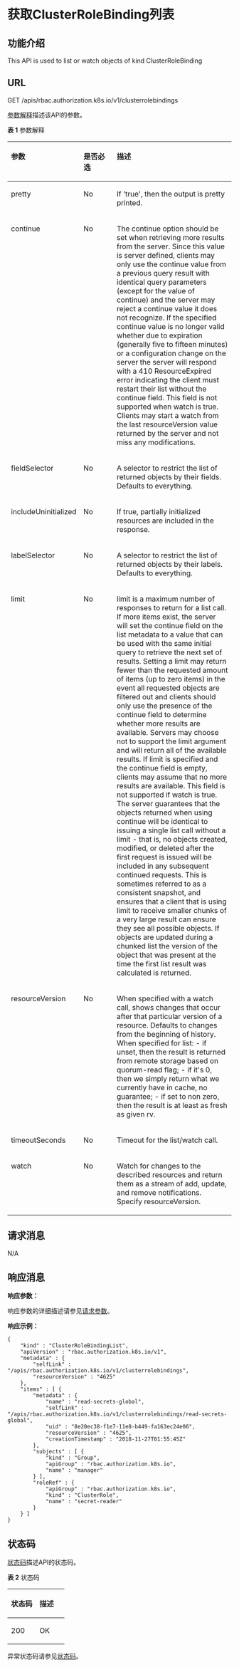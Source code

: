 # 获取ClusterRoleBinding列表<a name="cce_02_0300"></a>

## 功能介绍<a name="section124496133112"></a>

This API is used to list or watch objects of kind ClusterRoleBinding

## URL<a name="section042716241518"></a>

GET /apis/rbac.authorization.k8s.io/v1/clusterrolebindings

[参数解释](#d0e42906)描述该API的参数。

**表 1**  参数解释

<a name="d0e42906"></a>
<table><thead align="left"><tr id="row10640301"><th class="cellrowborder" valign="top" width="22.220000000000002%" id="mcps1.2.4.1.1"><p id="p65652297517"><a name="p65652297517"></a><a name="p65652297517"></a>参数</p>
</th>
<th class="cellrowborder" valign="top" width="17.169999999999998%" id="mcps1.2.4.1.2"><p id="p165661629135114"><a name="p165661629135114"></a><a name="p165661629135114"></a>是否必选</p>
</th>
<th class="cellrowborder" valign="top" width="60.61%" id="mcps1.2.4.1.3"><p id="p14567629115114"><a name="p14567629115114"></a><a name="p14567629115114"></a>描述</p>
</th>
</tr>
</thead>
<tbody><tr id="row17811636"><td class="cellrowborder" valign="top" width="22.220000000000002%" headers="mcps1.2.4.1.1 "><p id="p33456451"><a name="p33456451"></a><a name="p33456451"></a>pretty</p>
</td>
<td class="cellrowborder" valign="top" width="17.169999999999998%" headers="mcps1.2.4.1.2 "><p id="p25618043"><a name="p25618043"></a><a name="p25618043"></a>No</p>
</td>
<td class="cellrowborder" valign="top" width="60.61%" headers="mcps1.2.4.1.3 "><p id="p61795587"><a name="p61795587"></a><a name="p61795587"></a>If 'true', then the output is pretty printed.</p>
</td>
</tr>
<tr id="row26391471649"><td class="cellrowborder" valign="top" width="22.220000000000002%" headers="mcps1.2.4.1.1 "><p id="p14640471145"><a name="p14640471145"></a><a name="p14640471145"></a>continue</p>
</td>
<td class="cellrowborder" valign="top" width="17.169999999999998%" headers="mcps1.2.4.1.2 "><p id="p064011716413"><a name="p064011716413"></a><a name="p064011716413"></a>No</p>
</td>
<td class="cellrowborder" valign="top" width="60.61%" headers="mcps1.2.4.1.3 "><p id="p11437414145"><a name="p11437414145"></a><a name="p11437414145"></a>The continue option should be set when retrieving more results from the server. Since this value is server defined, clients may only use the continue value from a previous query result with identical query parameters (except for the value of continue) and the server may reject a continue value it does not recognize. If the specified continue value is no longer valid whether due to expiration (generally five to fifteen minutes) or a configuration change on the server the server will respond with a 410 ResourceExpired error indicating the client must restart their list without the continue field. This field is not supported when watch is true. Clients may start a watch from the last resourceVersion value returned by the server and not miss any modifications.</p>
</td>
</tr>
<tr id="row98891214131413"><td class="cellrowborder" valign="top" width="22.220000000000002%" headers="mcps1.2.4.1.1 "><p id="p388971421419"><a name="p388971421419"></a><a name="p388971421419"></a>fieldSelector</p>
</td>
<td class="cellrowborder" valign="top" width="17.169999999999998%" headers="mcps1.2.4.1.2 "><p id="p4889131431416"><a name="p4889131431416"></a><a name="p4889131431416"></a>No</p>
</td>
<td class="cellrowborder" valign="top" width="60.61%" headers="mcps1.2.4.1.3 "><p id="p16889514181418"><a name="p16889514181418"></a><a name="p16889514181418"></a>A selector to restrict the list of returned objects by their fields. Defaults to everything.</p>
</td>
</tr>
<tr id="row1340582313149"><td class="cellrowborder" valign="top" width="22.220000000000002%" headers="mcps1.2.4.1.1 "><p id="p1140572321416"><a name="p1140572321416"></a><a name="p1140572321416"></a>includeUninitialized</p>
</td>
<td class="cellrowborder" valign="top" width="17.169999999999998%" headers="mcps1.2.4.1.2 "><p id="p18405423201414"><a name="p18405423201414"></a><a name="p18405423201414"></a>No</p>
</td>
<td class="cellrowborder" valign="top" width="60.61%" headers="mcps1.2.4.1.3 "><p id="p15405102321410"><a name="p15405102321410"></a><a name="p15405102321410"></a>If true, partially initialized resources are included in the response.</p>
</td>
</tr>
<tr id="row1540512320146"><td class="cellrowborder" valign="top" width="22.220000000000002%" headers="mcps1.2.4.1.1 "><p id="p164059236141"><a name="p164059236141"></a><a name="p164059236141"></a>labelSelector</p>
</td>
<td class="cellrowborder" valign="top" width="17.169999999999998%" headers="mcps1.2.4.1.2 "><p id="p18405172319146"><a name="p18405172319146"></a><a name="p18405172319146"></a>No</p>
</td>
<td class="cellrowborder" valign="top" width="60.61%" headers="mcps1.2.4.1.3 "><p id="p6405112331410"><a name="p6405112331410"></a><a name="p6405112331410"></a>A selector to restrict the list of returned objects by their labels. Defaults to everything.</p>
</td>
</tr>
<tr id="row1352892919147"><td class="cellrowborder" valign="top" width="22.220000000000002%" headers="mcps1.2.4.1.1 "><p id="p125284299145"><a name="p125284299145"></a><a name="p125284299145"></a>limit</p>
</td>
<td class="cellrowborder" valign="top" width="17.169999999999998%" headers="mcps1.2.4.1.2 "><p id="p125281429131419"><a name="p125281429131419"></a><a name="p125281429131419"></a>No</p>
</td>
<td class="cellrowborder" valign="top" width="60.61%" headers="mcps1.2.4.1.3 "><p id="p19528122919142"><a name="p19528122919142"></a><a name="p19528122919142"></a>limit is a maximum number of responses to return for a list call. If more items exist, the server will set the continue field on the list metadata to a value that can be used with the same initial query to retrieve the next set of results. Setting a limit may return fewer than the requested amount of items (up to zero items) in the event all requested objects are filtered out and clients should only use the presence of the continue field to determine whether more results are available. Servers may choose not to support the limit argument and will return all of the available results. If limit is specified and the continue field is empty, clients may assume that no more results are available. This field is not supported if watch is true. The server guarantees that the objects returned when using continue will be identical to issuing a single list call without a limit - that is, no objects created, modified, or deleted after the first request is issued will be included in any subsequent continued requests. This is sometimes referred to as a consistent snapshot, and ensures that a client that is using limit to receive smaller chunks of a very large result can ensure they see all possible objects. If objects are updated during a chunked list the version of the object that was present at the time the first list result was calculated is returned.</p>
</td>
</tr>
<tr id="row1940582351420"><td class="cellrowborder" valign="top" width="22.220000000000002%" headers="mcps1.2.4.1.1 "><p id="p1940572318143"><a name="p1940572318143"></a><a name="p1940572318143"></a>resourceVersion</p>
</td>
<td class="cellrowborder" valign="top" width="17.169999999999998%" headers="mcps1.2.4.1.2 "><p id="p12405112318140"><a name="p12405112318140"></a><a name="p12405112318140"></a>No</p>
</td>
<td class="cellrowborder" valign="top" width="60.61%" headers="mcps1.2.4.1.3 "><p id="p18405923171410"><a name="p18405923171410"></a><a name="p18405923171410"></a>When specified with a watch call, shows changes that occur after that particular version of a resource. Defaults to changes from the beginning of history. When specified for list: - if unset, then the result is returned from remote storage based on quorum-read flag; - if it's 0, then we simply return what we currently have in cache, no guarantee; - if set to non zero, then the result is at least as fresh as given rv.</p>
</td>
</tr>
<tr id="row646235915314"><td class="cellrowborder" valign="top" width="22.220000000000002%" headers="mcps1.2.4.1.1 "><p id="p164621259105310"><a name="p164621259105310"></a><a name="p164621259105310"></a>timeoutSeconds</p>
</td>
<td class="cellrowborder" valign="top" width="17.169999999999998%" headers="mcps1.2.4.1.2 "><p id="p114621959175318"><a name="p114621959175318"></a><a name="p114621959175318"></a>No</p>
</td>
<td class="cellrowborder" valign="top" width="60.61%" headers="mcps1.2.4.1.3 "><p id="p846255916536"><a name="p846255916536"></a><a name="p846255916536"></a>Timeout for the list/watch call.</p>
</td>
</tr>
<tr id="row3929191015548"><td class="cellrowborder" valign="top" width="22.220000000000002%" headers="mcps1.2.4.1.1 "><p id="p593021020541"><a name="p593021020541"></a><a name="p593021020541"></a>watch</p>
</td>
<td class="cellrowborder" valign="top" width="17.169999999999998%" headers="mcps1.2.4.1.2 "><p id="p1793014101543"><a name="p1793014101543"></a><a name="p1793014101543"></a>No</p>
</td>
<td class="cellrowborder" valign="top" width="60.61%" headers="mcps1.2.4.1.3 "><p id="p69301210205419"><a name="p69301210205419"></a><a name="p69301210205419"></a>Watch for changes to the described resources and return them as a stream of add, update, and remove notifications. Specify resourceVersion.</p>
</td>
</tr>
</tbody>
</table>

## 请求消息<a name="section18662134312520"></a>

N/A

## 响应消息<a name="section726119112252"></a>

**响应参数：**

响应参数的详细描述请参见[请求参数](创建ClusterRoleBinding.md#d0e42951)。

**响应示例：**

```
{
    "kind" : "ClusterRoleBindingList",
    "apiVersion" : "rbac.authorization.k8s.io/v1",
    "metadata" : {
        "selfLink" : "/apis/rbac.authorization.k8s.io/v1/clusterrolebindings",
        "resourceVersion" : "4625"
    },
    "items" : [ {
        "metadata" : {
            "name" : "read-secrets-global",
            "selfLink" : "/apis/rbac.authorization.k8s.io/v1/clusterrolebindings/read-secrets-global",
            "uid" : "8e20ec38-f1e7-11e8-b449-fa163ec24e06",
            "resourceVersion" : "4625",
            "creationTimestamp" : "2018-11-27T01:55:45Z"
        },
        "subjects" : [ {
            "kind" : "Group",
            "apiGroup" : "rbac.authorization.k8s.io",
            "name" : "manager"
        } ],
        "roleRef" : {
            "apiGroup" : "rbac.authorization.k8s.io",
            "kind" : "ClusterRole",
            "name" : "secret-reader"
        }
    } ]
}
```

## 状态码<a name="section534515230266"></a>

[状态码](#d0e43055)描述API的状态码。

**表 2**  状态码

<a name="d0e43055"></a>
<table><thead align="left"><tr id="row20813512"><th class="cellrowborder" valign="top" width="50%" id="mcps1.2.3.1.1"><p id="p8172937"><a name="p8172937"></a><a name="p8172937"></a>状态码</p>
</th>
<th class="cellrowborder" valign="top" width="50%" id="mcps1.2.3.1.2"><p id="p58028199"><a name="p58028199"></a><a name="p58028199"></a>描述</p>
</th>
</tr>
</thead>
<tbody><tr id="row2663689"><td class="cellrowborder" valign="top" width="50%" headers="mcps1.2.3.1.1 "><p id="p14432280"><a name="p14432280"></a><a name="p14432280"></a>200</p>
</td>
<td class="cellrowborder" valign="top" width="50%" headers="mcps1.2.3.1.2 "><p id="p0978454104816"><a name="p0978454104816"></a><a name="p0978454104816"></a>OK</p>
</td>
</tr>
</tbody>
</table>

异常状态码请参见[状态码](状态码.md)。

